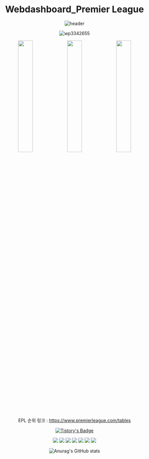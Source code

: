 <div align="center">

 
# Webdashboard_Premier League
 
![header](https://capsule-render.vercel.app/api?type=slice&text=Premier%20League&fontSize=60&rotate=20&height=300&fontAlign=70&fontAlignY=30)

 
![wp3342655](https://user-images.githubusercontent.com/120348491/207763671-f5868674-258a-470e-90e4-39c5386f1fc5.jpg)
 
<img src ="https://user-images.githubusercontent.com/120348491/207764654-f431d70f-c17d-4744-b379-31c5058860ec.gif" width="30%" height="30%">
<img src= "https://user-images.githubusercontent.com/120348491/207765907-64ade5d0-fbe2-4016-b8a8-521ddded9139.gif" width="30%" height="30%">
<img src ="https://user-images.githubusercontent.com/120348491/207767364-7f9c18e6-872e-483f-b1ba-2e14192780e1.gif" width="30%" height="30%">
 

EPL 순위 링크 : https://www.premierleague.com/tables

 
[![Tistory's Badge](https://github-readme-tistory-card.vercel.app/api/badge?name=Ghost_blog&theme=dark)](https://ghostwing17.tistory.com)
 
<img src="https://img.shields.io/badge/Python-3776AB?style=flat-square&logo=Python&logoColor=white"/>

<img src="https://img.shields.io/badge/Amazon AWS-232F3E?style=flat-square&logo=Amazon%20AWS&logoColor=white"/>

<img src="https://img.shields.io/badge/MySql-4479A1?style=flat-square&logo=mysql&logoColor=white">
 
<img src="https://img.shields.io/badge/Github-181717?style=flat-square&logo=github&logoColor=white"> 
 
<img src="https://img.shields.io/badge/Linux-FCC624?style=flat-square&logo=linux&logoColor=black">
 
<img src="https://img.shields.io/badge/Java-007396?style=flat-square&logo=Java&logoColor=white">

<img src="https://img.shields.io/badge/Android-3DDC84?style=flat-square&logo=Android&logoColor=white"/>




![Anurag's GitHub stats](https://github-readme-stats.vercel.app/api?username=Ghostblack17&show_icons=true&theme=tokyonight)
 
</div>

